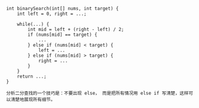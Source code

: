 
```
int binarySearch(int[] nums, int target) {
    int left = 0, right = ...;

    while(...) {
        int mid = left + (right - left) / 2;
        if (nums[mid] == target) {
            ...
        } else if (nums[mid] < target) {
            left = ...
        } else if (nums[mid] > target) {
            right = ...
        }
    }
    return ...;
}
```

`分析二分查找的一个技巧是：不要出现 else，
而是把所有情况用 else if 写清楚，这样可以清楚地展现所有细节。`